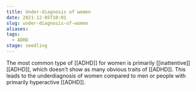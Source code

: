 ```yaml
---
title: Under-diagnosis of women
date: 2021-12-05T10:01
slug: under-diagnosis-of-women
aliases: 
tags:
  - ADHD
stage: seedling
---
```


The most common type of [[ADHD]] for women is primarily [[inattentive]] [[ADHD]], which doesn't show as many obvious traits of [[ADHD]]. This leads to the underdiagnosis of women compared to men or people with primarily hyperactive [[ADHD]].